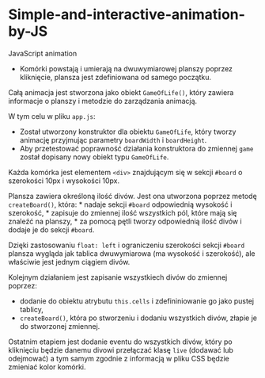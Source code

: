 # Simple-and-interactive-animation-by-JS

JavaScript animation 

* Komórki powstają i umierają na dwuwymiarowej planszy poprzez kliknięcie, plansza jest zdefiniowana od samego początku.

Całą animacja jest stworzona jako obiekt `GameOfLife()`, który zawiera informacje o planszy i metodzie do zarządzania animacją. 

W tym celu w pliku `app.js`:

* Został utworzony konstruktor dla obiektu `GameOfLife`, który tworzy animację przyjmując parametry `boardWidth` i `boardHeight`. 
* Aby przetestować poprawność działania konstruktora do zmiennej `game` został dopisany nowy obiekt typu `GameOfLife`.

Każda komórka jest elementem `<div>` znajdującym się w sekcji `#board` o szerokości 10px i wysokości 10px. 

Plansza zawiera określoną ilość divów. Jest ona utworzona poprzez metodę `createBoard()`, która:
    * nadaje sekcji `#board` odpowiednią wysokość i szerokość,
    * zapisuje do zmiennej ilość wszystkich pól, które mają się znaleźć na planszy,
    * za pomocą pętli tworzy odpowiednią ilość divów i dodaje je do sekcji `#board`.

Dzięki zastosowaniu `float: left` i ograniczeniu szerokości sekcji `#board` plansza wygląda jak tablica dwuwymiarowa (ma wysokość i szerokość), ale właściwie jest jednym ciągiem divów. 

Kolejnym działaniem jest zapisanie wszystkiech divów do zmiennej poprzez:

* dodanie do obiektu atrybutu `this.cells` i zdefininiowanie go jako pustej tablicy,
* `createBoard()`, która po stworzeniu i dodaniu wszystkich divów, złapie je do stworzonej zmiennej.

Ostatnim etapiem jest dodanie eventu do wszystkich divów, który po kliknięciu będzie danemu divowi przełączać klasę `live` (dodawać lub odejmować) a tym samym zgodnie z informacją w pliku CSS będzie zmieniać kolor komórki.
